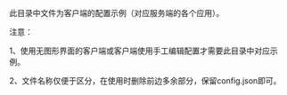 此目录中文件为客户端的配置示例（对应服务端的各个应用）。

注意：

1、使用无图形界面的客户端或客户端使用手工编辑配置才需要此目录中对应示例。

2、文件名称仅便于区分，在使用时删除前边多余部分，保留config.json即可。
